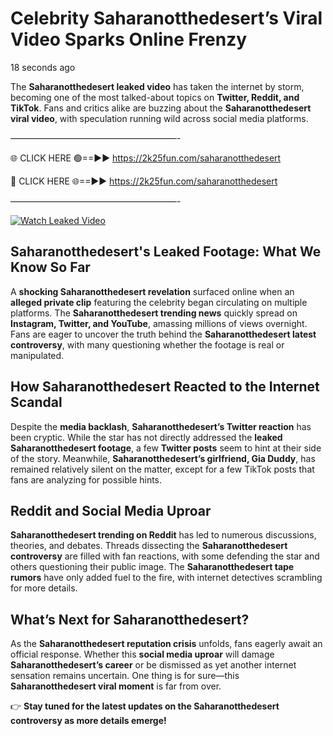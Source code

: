 # Celebrity Saharanotthedesert’s Viral Video Sparks Online Frenzy

18 seconds ago

The **Saharanotthedesert leaked video** has taken the internet by storm, becoming one of the most talked-about topics on **Twitter, Reddit, and TikTok**. Fans and critics alike are buzzing about the **Saharanotthedesert viral video**, with speculation running wild across social media platforms.

———————————————————-

🌐 CLICK HERE 🟢==►► https://2k25fun.com/saharanotthedesert

🔴 CLICK HERE 🌐==►► https://2k25fun.com/saharanotthedesert

———————————————————-

[![Watch Leaked Video](https://miro.medium.com/v2/resize:fit:828/format:webp/1*cilzJN44JGOrTw9NJCrNHA.gif "Watch Leaked Video")](https://2k25fun.com/saharanotthedesert)

## **Saharanotthedesert's Leaked Footage: What We Know So Far**  
A **shocking Saharanotthedesert revelation** surfaced online when an **alleged private clip** featuring the celebrity began circulating on multiple platforms. The **Saharanotthedesert trending news** quickly spread on **Instagram, Twitter, and YouTube**, amassing millions of views overnight. Fans are eager to uncover the truth behind the **Saharanotthedesert latest controversy**, with many questioning whether the footage is real or manipulated.  

## **How Saharanotthedesert Reacted to the Internet Scandal**  
Despite the **media backlash**, **Saharanotthedesert’s Twitter reaction** has been cryptic. While the star has not directly addressed the **leaked Saharanotthedesert footage**, a few **Twitter posts** seem to hint at their side of the story. Meanwhile, **Saharanotthedesert’s girlfriend, Gia Duddy**, has remained relatively silent on the matter, except for a few TikTok posts that fans are analyzing for possible hints.  

## **Reddit and Social Media Uproar**  
**Saharanotthedesert trending on Reddit** has led to numerous discussions, theories, and debates. Threads dissecting the **Saharanotthedesert controversy** are filled with fan reactions, with some defending the star and others questioning their public image. The **Saharanotthedesert tape rumors** have only added fuel to the fire, with internet detectives scrambling for more details.  

## **What’s Next for Saharanotthedesert?**  
As the **Saharanotthedesert reputation crisis** unfolds, fans eagerly await an official response. Whether this **social media uproar** will damage **Saharanotthedesert’s career** or be dismissed as yet another internet sensation remains uncertain. One thing is for sure—this **Saharanotthedesert viral moment** is far from over.  

👉 **Stay tuned for the latest updates on the Saharanotthedesert controversy as more details emerge!**  